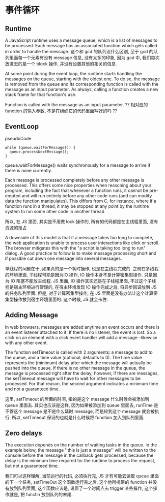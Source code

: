 # 事件循环

## Runtime

A JavaScript runtime uses a message queue, which is a list of messages to be processed. Each message has an associated function which gets called in order to handle the message.
这个和 gcd 的队列没什么区别, 至于 gcd 的队列里面每一个元素有没有 message 信息, 没有太多的印象, 因为 gcd 中, 我们每次放进去的是一个 block 操作, 并没有设置其他的相关的信息.

At some point during the event loop, the runtime starts handling the messages on the queue, starting with the oldest one. To do so, the message is removed from the queue and its corresponding function is called with the message as an input parameter. As always, calling a function creates a new stack frame for that function's use.

Function is called with the message as an input parameter. ?? 相对应的function 的输入参数, 不是在组织它的代码里面写好的吗 ??

## EventLoop

pseudoCode

```JS
while (queue.waitForMessage()) {
  queue.processNextMessage();
}
```

queue.waitForMessage() waits synchronously for a message to arrive if there is none currently.

Each message is processed completely before any other message is processed. This offers some nice properties when reasoning about your program, including the fact that whenever a function runs, it cannot be pre-empted and will run entirely before any other code runs (and can modify data the function manipulates). This differs from C, for instance, where if a function runs in a thread, it may be stopped at any point by the runtime system to run some other code in another thread.

所以, 在 JS 里面, 其实是不用做 lock 操作的, 所有的代码都是在主线程里面, 没有资源的抢占.

A downside of this model is that if a message takes too long to complete, the web application is unable to process user interactions like click or scroll. The browser mitigates this with the "a script is taking too long to run" dialog. A good practice to follow is to make message processing short and if possible cut down one message into several messages.

单线程的问题在于, 如果真的是一个耗时操作, 也是在主线程完成的. 之前在多线程的环境里面, 子线程可能是因为IO 操作, IO 操作本身不是计算密集型操作, 只是因为 IO 阻塞不能放主线程. JS 里面, IO 操作其实还是在子线程里面, 不过这个子线程是宿主环境进行管理的, 在宿主环境发现 IO 操作完成之后, 将异步回调放到 JS 的任务队列里面. 但是, 对于计算密集型操作, 在 JS 里面是没有办法让这个计算密集型操作放到宿主环境里面的. 这个时候, JS 就会卡住.

## Adding Message

In web browsers, messages are added anytime an event occurs and there is an event listener attached to it. If there is no listener, the event is lost. So a click on an element with a click event handler will add a message--likewise with any other event.

The function setTimeout is called with 2 arguments: a message to add to the queue, and a time value (optional; defaults to 0). The time value represents the (minimum) delay after which the message will actually be pushed into the queue. If there is no other message in the queue, the message is processed right after the delay; however, if there are messages, the setTimeout message will have to wait for other messages to be processed. For that reason, the second argument indicates a minimum time and not a guaranteed time.

这里, setTimeout 的后面的时间, 指的是这个 message 什么时候会被添加到 queue 里面去. 其实也应该是这样, 因为如果被添加到 queue 里面去, runTime 是不管这个 message 是不是什么延时 message, 而是轮到这个 message 就会被执行. 所以, setTimeout 保证的也就是什么时候将 function 加入到队列里面.

## Zero delays

The execution depends on the number of waiting tasks in the queue. In the example below, the message ''this is just a message'' will be written to the console before the message in the callback gets processed, because the delay is the minimum time required for the runtime to process the request, but not a guaranteed time.

我们可以这样理解, 当前运行的代码, 必须执行完, JS 才有可能去读取 queue 里面的下一个任务, setTimeOut 这个函数运行完之后, 这个他所携带的 function 并没有放到队列里面, 这个函数应该是, 设置了一个时间点去 trigger 某些操作, 这个操作就是, 把 functin 放到队列的末尾.
